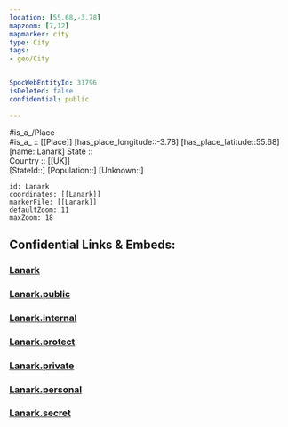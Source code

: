 ```yaml
---
location: [55.68,-3.78] 
mapzoom: [7,12] 
mapmarker: city 
type: City
tags:
- geo/City


SpocWebEntityId: 31796
isDeleted: false
confidential: public

---
```

#is_a_/Place  
#is_a_ :: [[Place]] 
[has_place_longitude::-3.78] 
[has_place_latitude::55.68] 
[name::Lanark] 
State ::  
Country :: [[UK]]  
[StateId::] 
[Population::] 
[Unknown::] 


```leaflet
id: Lanark
coordinates: [[Lanark]] 
markerFile: [[Lanark]] 
defaultZoom: 11 
maxZoom: 18
```


## Confidential Links & Embeds: 

### [Lanark](/_Standards/Earth/Continent/Europe/Europe~North/UK/Scotland/Lanark.md) 

### [Lanark.public](/_public/Earth/Continent/Europe/Europe~North/UK/Scotland/Lanark.public.md) 

### [Lanark.internal](/_internal/Earth/Continent/Europe/Europe~North/UK/Scotland/Lanark.internal.md) 

### [Lanark.protect](/_protect/Earth/Continent/Europe/Europe~North/UK/Scotland/Lanark.protect.md) 

### [Lanark.private](/_private/Earth/Continent/Europe/Europe~North/UK/Scotland/Lanark.private.md) 

### [Lanark.personal](/_personal/Earth/Continent/Europe/Europe~North/UK/Scotland/Lanark.personal.md) 

### [Lanark.secret](/_secret/Earth/Continent/Europe/Europe~North/UK/Scotland/Lanark.secret.md)

